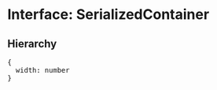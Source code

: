 # Interface: SerializedContainer

## Hierarchy

<Hierarchy
  :extend="{name: 'SerializedUINode', link: './serialized-ui-node'}"
/>

<pre>
{
  width: number
}
</pre>

